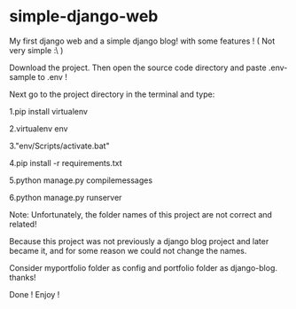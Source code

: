 # simple-django-web
My first django web and a simple django blog! with some features ! ( Not very simple :\ )

Download the project. Then open the source code directory and paste .env-sample to .env !

Next go to the project directory in the terminal and type:

1.pip install virtualenv

2.virtualenv env

3."env/Scripts/activate.bat"

4.pip install -r requirements.txt

5.python manage.py compilemessages

6.python manage.py runserver


Note: Unfortunately, the folder names of this project are not correct and related!

Because this project was not previously a django blog project and later became it, and for some reason we could not change the names.

Consider myportfolio folder as config and portfolio folder as django-blog. thanks!


Done ! Enjoy ! 
